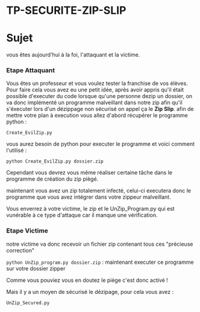 # TP-SECURITE-ZIP-SLIP

# Sujet

vous êtes aujourd'hui à la foi, l'attaquant et la victime.

### Etape Attaquant

Vous êtes un professeur et vous voulez tester la franchise de vos élèves.<br>
Pour faire cela vous avez eu une petit idée, après avoir appris qu'il était possible d'executer du code lorsque qu'une personne dezip un dossier, on va donc implémenté un programme malveillant dans notre zip afin qu'il s'éxecuter lors d'un dézippage non sécurisé on appel ça le <strong>Zip Slip</strong>.
afin de mettre votre plan à execution vous allez d'abord récupérer le programme python :

```
Create_EvilZip.py
```

vous aurez besoin de python pour executer le programme et voici comment l'utilisé :
```
python Create_EvilZip.py dossier.zip
```

Cependant vous devrez vous même réaliser certaine tâche dans le programme de création du zip piègé.

maintenant vous avez un zip totalement infecté, celui-ci executera donc le programme que vous avez intégrer dans votre zippeur malveillant.

Vous enverrez à votre victime, le zip et le UnZip_Program.py qui est vunérable à ce type d'attaque car il manque une vérification.
### Etape Victime

notre victime va donc recevoir un fichier zip contenant tous ces "précieuse correction"

`python UnZip_program.py dossier.zip` : maintenant executer ce programme sur votre dossier zipper<br>

Comme vous pouviez vous en doutez le piège c'est donc activé !

Mais il y a un moyen de sécurisé le dézipage, pour cela vous avez :
```
UnZip_Secured.py
```